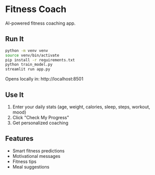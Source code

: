 # Fitness Coach

AI-powered fitness coaching app.

## Run It

```bash
python -m venv venv
source venv/bin/activate
pip install -r requirements.txt
python train_model.py
streamlit run app.py
```

Opens locally in: http://localhost:8501

## Use It

1. Enter your daily stats (age, weight, calories, sleep, steps, workout, mood)
2. Click "Check My Progress"
3. Get personalized coaching

## Features

- Smart fitness predictions
- Motivational messages
- Fitness tips
- Meal suggestions
